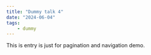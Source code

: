 ```yaml
---
title: "Dummy talk 4"
date: "2024-06-04"
tags:
    - dummy
---
```


This is entry is just for pagination and navigation demo.